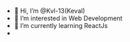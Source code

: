 - 👋 Hi, I’m @Kvl-13(Keval)
- 👀 I’m interested in Web Development
- 🌱 I’m currently learning ReactJs
- 
<!---
Kvl-13/Kvl-13 is a ✨ special ✨ repository because its `README.md` (this file) appears on your GitHub profile.
You can click the Preview link to take a look at your changes.
--->
